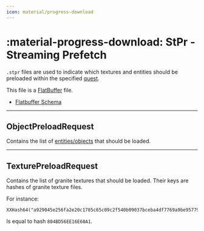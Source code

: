 ```yaml
---
icon: material/progress-download
---
```


# :material-progress-download: StPr - Streaming Prefetch

`.stpr` files are used to indicate which textures and entities should be preloaded within the specified [quest](../quest_ids.md).

This file is a [FlatBuffer](https://flatbuffers.dev/) file. 

* [Flatbuffer Schema](https://github.com/Nenkai/GBFRDataTools/blob/master/GBFRDataTools.FlatBuffers/StPr_StreamingPrefetch.fbs)

---

## ObjectPreloadRequest

Contains the list of [entities/objects](../re/obj_id.md) that should be loaded.


---

## TexturePreloadRequest

Contains the list of granite textures that should be loaded. Their keys are hashes of granite texture files.

For instance:

```
XXHash64("a929045e256fa2e20c1785c65c09c2f540b09037bceba4df7769a9be95779bd7")
```

Is equal to hash `804BD56EE16E60A1`.